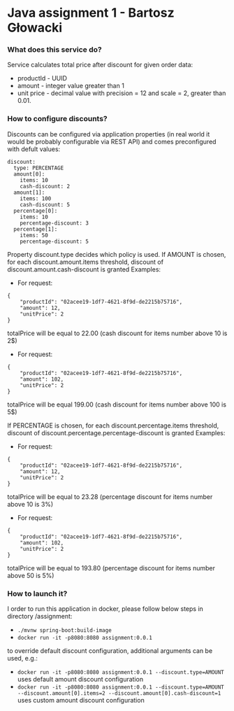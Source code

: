 # Java assignment 1 - Bartosz Głowacki

### What does this service do?
Service calculates total price after discount for given order data:
* productId - UUID
* amount - integer value greater than 1
* unit price - decimal value with precision = 12 and scale = 2, greater than 0.01.

### How to configure discounts?
Discounts can be configured via application properties (in real world it would be probably configurable via REST API) and comes preconfigured with defult values:

```
discount:
  type: PERCENTAGE
  amount[0]:
    items: 10
    cash-discount: 2
  amount[1]:
    items: 100
    cash-discount: 5
  percentage[0]:
    items: 10
    percentage-discount: 3
  percentage[1]:
    items: 50
    percentage-discount: 5
```
    
Property discount.type decides which policy is used. 
If AMOUNT is chosen, for each discount.amount.items threshold, discount of discount.amount.cash-discount is granted
Examples:
* For request:
```
{
    "productId": "02acee19-1df7-4621-8f9d-de2215b75716",
    "amount": 12,
    "unitPrice": 2
}
```
totalPrice will be equal to 22.00 (cash discount for items number above 10 is 2$)
* For request:
```
{
    "productId": "02acee19-1df7-4621-8f9d-de2215b75716",
    "amount": 102,
    "unitPrice": 2
}
```
totalPrice will be equal 199.00 (cash discount for items number above 100 is 5$)

If PERCENTAGE is chosen, for each discount.percentage.items threshold, discount of discount.percentage.percentage-discount is granted
Examples:
* For request:
```
{
    "productId": "02acee19-1df7-4621-8f9d-de2215b75716",
    "amount": 12,
    "unitPrice": 2
}
```
totalPrice will be equal to 23.28 (percentage discount for items number above 10 is 3%)
* For request:
```
{
    "productId": "02acee19-1df7-4621-8f9d-de2215b75716",
    "amount": 102,
    "unitPrice": 2
}
```

totalPrice will be equal to 193.80 (percentage discount for items number above 50 is 5%)


### How to launch it?
I order to run this application in docker, please follow below steps in directory /assignment:
* `./mvnw spring-boot:build-image`
* `docker run -it -p8080:8080 assignment:0.0.1`

to override default discount configuration, additional arguments can be used, e.g.:

* `docker run -it -p8080:8080 assignment:0.0.1 --discount.type=AMOUNT` uses default amount discount configuration
* `docker run -it -p8080:8080 assignment:0.0.1 --discount.type=AMOUNT --discount.amount[0].items=2 --discount.amount[0].cash-discount=1` uses custom amount discount configuration



